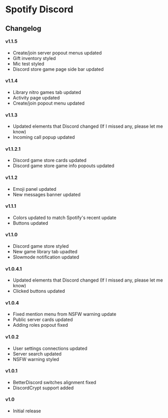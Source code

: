 # Spotify Discord

## Changelog

#### v1.1.5
* Create/join server popout menus updated
* Gift inventory styled
* Mic test styled
* Discord store game page side bar updated

#### v1.1.4
* Library nitro games tab updated
* Activity page updated
* Create/join popout menu updated

#### v1.1.3
* Updated elements that Discord changed (If I missed any, please let me know)
* Incoming call popup updated

#### v1.1.2.1
* Discord game store cards updated
* Discord game store game info popouts updated

#### v1.1.2
* Emoji panel updated
* New messages banner updated

#### v1.1.1
* Colors updated to match Spotify's recent update
* Buttons updated

#### v1.1.0
* Discord game store styled
* New game library tab upadted
* Slowmode notification updated

#### v1.0.4.1
* Updated elements that Discord changed (If I missed any, please let me know)
* Clicked buttons updated

#### v1.0.4
* Fixed mention menu from NSFW warning update
* Public server cards updated
* Adding roles popout fixed

#### v1.0.2
* User settings connections updated
* Server search updated
* NSFW warning styled

#### v1.0.1
* BetterDiscord switches alignment fixed
* DiscordCrypt support added

#### v1.0
* Initial release
